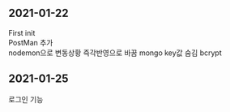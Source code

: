 ## 2021-01-22  
First init  
PostMan 추가  
nodemon으로 변동상황 즉각반영으로 바꿈
mongo key값 숨김
bcrypt  

  ## 2021-01-25
  로그인 기능